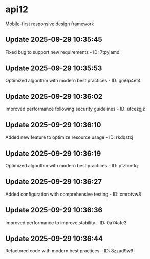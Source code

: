 # api12
Mobile-first responsive design framework

## Update 2025-09-29 10:35:45
Fixed bug to support new requirements - ID: 7tpyiamd


## Update 2025-09-29 10:35:53
Optimized algorithm with modern best practices - ID: gm6p4et4


## Update 2025-09-29 10:36:02
Improved performance following security guidelines - ID: ufcezgjz


## Update 2025-09-29 10:36:10
Added new feature to optimize resource usage - ID: rkdqstxj


## Update 2025-09-29 10:36:19
Optimized algorithm with modern best practices - ID: pfztcn0q


## Update 2025-09-29 10:36:27
Added configuration with comprehensive testing - ID: cmrotvw8


## Update 2025-09-29 10:36:36
Improved performance to improve stability - ID: 0a74afe3


## Update 2025-09-29 10:36:44
Refactored code with modern best practices - ID: 8zzad9w9

